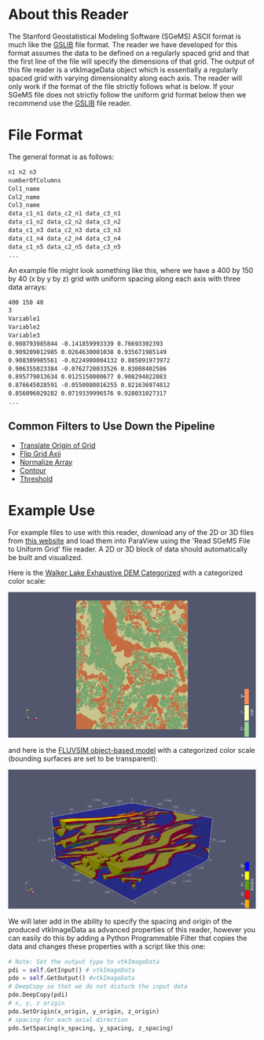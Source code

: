 # About this Reader
The Stanford Geostatistical Modeling Software (SGeMS) ASCII format is much like the [GSLIB](../Readers/Read-GSLIB-File-to-Table.md) file format. The reader we have developed for this format assumes the data to be defined on a regularly spaced grid and that the first line of the file will specify the dimensions of that grid. The output of this file reader is a vtkImageData object which is essentially a regularly spaced grid with varying dimensionality along each axis. The reader will only work if the format of the file strictly follows what is below. If your SGeMS file does not strictly follow the uniform grid format below then we recommend use the [GSLIB](../Readers/Read-GSLIB-File-to-Table.md) file reader.

# File Format
The general format is as follows:

```txt
n1 n2 n3
numberOfColumns
Col1_name
Col2_name
Col3_name
data_c1_n1 data_c2_n1 data_c3_n1
data_c1_n2 data_c2_n2 data_c3_n2
data_c1_n3 data_c2_n3 data_c3_n3
data_c1_n4 data_c2_n4 data_c3_n4
data_c1_n5 data_c2_n5 data_c3_n5
...
```

An example file might look something like this, where we have a 400 by 150 by 40 (x by y by z) grid with uniform spacing along each axis with three data arrays:

```txt
400 150 40
3
Variable1
Variable2
Variable3
0.908793985844 -0.141859993339 0.76693302393
0.909209012985 0.0264630001038 0.935671985149
0.908389985561 -0.0224980004132 0.885891973972
0.906355023384 -0.0762720033526 0.83008402586
0.895779013634 0.0125150000677 0.908294022083
0.876645028591 -0.0550080016255 0.821636974812
0.856096029282 0.0719339996576 0.928031027317
...
```
## Common Filters to Use Down the Pipeline
- [Translate Origin of Grid](../Filters/Translate-Origin-of-Grid.md)
- [Flip Grid Axii](../Filters/Flip-Grid-Axii.md)
- [Normalize Array](../Filters/Normalize-Array.md)
- [Contour](https://www.paraview.org/Wiki/ParaView/Users_Guide/List_of_filters#Contour)
- [Threshold](https://www.paraview.org/Wiki/ParaView/Users_Guide/List_of_filters#Threshold)

# Example Use
For example files to use with this reader, download any of the 2D or 3D files from [this website](http://www.trainingimages.org/training-images-library.html) and load them into ParaView using the 'Read SGeMS File to Uniform Grid' file reader. A 2D or 3D block of data should automatically be built and visualized.

Here is the [Walker Lake Exhaustive DEM Categorized](http://www.trainingimages.org/uploads/3/4/0/5/3405352/a_wlreferencecat.zip) with a categorized color scale:

![Walker Lake Cat](figs/walker_lake_cat.png)

and here is the [FLUVSIM object-based model](http://www.trainingimages.org/uploads/3/4/0/5/3405352/ti_fluvsim_big_channels3d.zip) with a categorized color scale (bounding surfaces are set to be transparent):

![FLUVSIM](figs/fluvsim.png)

We will later add in the ability to specify the spacing and origin of the produced vtkImageData as advanced properties of this reader, however you can easily do this by adding a Python Programmable Filter that copies the data and changes these properties with a script like this one:

```py
# Note: Set the output type to vtkImageData
pdi = self.GetInput() # vtkImageData
pdo = self.GetOutput() #vtkImageData
# DeepCopy so that we do not disturb the input data
pdo.DeepCopy(pdi)
# x, y, z origin
pdo.SetOrigin(x_origin, y_origin, z_origin)
# spacing for each axial direction
pdo.SetSpacing(x_spacing, y_spacing, z_spacing)
```
